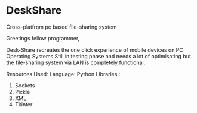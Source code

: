 # DeskShare
Cross-platfrom pc based file-sharing system

Greetings fellow programmer,

Desk-Share recreates the one click experience of mobile devices on PC Operating Systems
Still in testing phase and needs a lot of optimisating but the file-sharing system via LAN is completely functional.

Resources Used: 
Language: Python
Libraries :
1. Sockets
2. Pickle
3. XML
4. Tkinter
